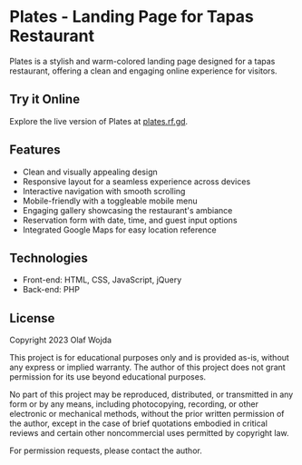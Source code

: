 # Plates - Landing Page for Tapas Restaurant

Plates is a stylish and warm-colored landing page designed for a tapas restaurant, offering a clean and engaging online experience for visitors.

## Try it Online
Explore the live version of Plates at [plates.rf.gd](https://plates.rf.gd/).

## Features
- Clean and visually appealing design
- Responsive layout for a seamless experience across devices
- Interactive navigation with smooth scrolling
- Mobile-friendly with a toggleable mobile menu
- Engaging gallery showcasing the restaurant's ambiance
- Reservation form with date, time, and guest input options
- Integrated Google Maps for easy location reference

## Technologies
- Front-end: HTML, CSS, JavaScript, jQuery
- Back-end: PHP

## License
Copyright 2023 Olaf Wojda

This project is for educational purposes only and is provided as-is, without any express or implied warranty. The author of this project does not grant permission for its use beyond educational purposes.

No part of this project may be reproduced, distributed, or transmitted in any form or by any means, including photocopying, recording, or other electronic or mechanical methods, without the prior written permission of the author, except in the case of brief quotations embodied in critical reviews and certain other noncommercial uses permitted by copyright law.

For permission requests, please contact the author.
